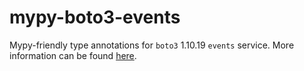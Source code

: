 # mypy-boto3-events

Mypy-friendly type annotations for `boto3` 1.10.19 `events` service.
More information can be found [here](https://github.com/vemel/mypy_boto3).